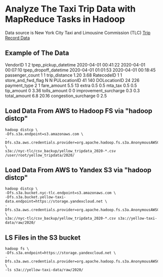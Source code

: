 # Analyze The Taxi Trip Data with MapReduce Tasks in Hadoop
Data source is New York City Taxi and Limousine Commission (TLC) [Trip Record Data](https://registry.opendata.aws/nyc-tlc-trip-records-pds/)

## Example of The Data
VendorID                   1                       2
tpep_pickup_datetime       2020-04-01 00:41:22     2020-04-01 00:07:10
tpep_dropoff_datetime      2020-04-01 01:01:53     2020-04-01 00:18:45
passenger_count            1                       1
trip_distance              1.20                    3.68
RatecodeID                 1                       1
store_and_fwd_flag         N                       N
PULocationID               41                      140
DOLocationID               24                      226
payment_type               2                       1
fare_amount                5.5                     13
extra                      0.5                     0.5
mta_tax                    0.5                     0.5
tip_amount                 0                       3.36
tolls_amount               0                       0
improvement_surcharge      0.3                     0.3
total_amount               6.8                     20.16
congestion_surcharge       0                       2.5

## Load Data From AWS to Hadoop FS via "hadoop distcp"
```
hadoop distcp \
-Dfs.s3a.endpoint=s3.amazonaws.com \
-Dfs.s3a.aws.credentials.provider=org.apache.hadoop.fs.s3a.AnonymousAWSCredentialsProvider \
s3a://nyc-tlc/csv_backup/yellow_tripdata_2020-*.csv /user/root/yellow_tripdata/2020/
```

## Load Data From AWS to Yandex S3 via "hadoop distcp"
```
hadoop distcp \
-Dfs.s3a.bucket.nyc-tlc.endpoint=s3.amazonaws.com \
-Dfs.s3a.bucket.yellow-taxi-data.endpoint=https://storage.yandexcloud.net \
-Dfs.s3a.aws.credentials.provider=org.apache.hadoop.fs.s3a.AnonymousAWSCredentialsProvider \
s3a://nyc-tlc/csv_backup/yellow_tripdata_2020-*.csv s3a://yellow-taxi-data/raw/2020/
```
## LS Files in the S3 bucket 
```
hadoop fs \
-Dfs.s3a.endpoint=https://storage.yandexcloud.net \
-Dfs.s3a.aws.credentials.provider=org.apache.hadoop.fs.s3a.AnonymousAWSCredentialsProvider \
-ls s3a://yellow-taxi-data/raw/2020/
```